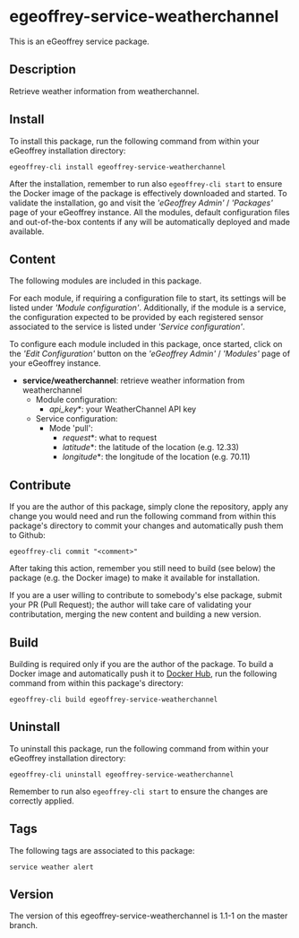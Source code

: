 # egeoffrey-service-weatherchannel

This is an eGeoffrey service package.

## Description

Retrieve weather information from weatherchannel.

## Install

To install this package, run the following command from within your eGeoffrey installation directory:
```
egeoffrey-cli install egeoffrey-service-weatherchannel
```
After the installation, remember to run also `egeoffrey-cli start` to ensure the Docker image of the package is effectively downloaded and started.
To validate the installation, go and visit the *'eGeoffrey Admin'* / *'Packages'* page of your eGeoffrey instance. All the modules, default configuration files and out-of-the-box contents if any will be automatically deployed and made available.
## Content

The following modules are included in this package.

For each module, if requiring a configuration file to start, its settings will be listed under *'Module configuration'*. Additionally, if the module is a service, the configuration expected to be provided by each registered sensor associated to the service is listed under *'Service configuration'*.

To configure each module included in this package, once started, click on the *'Edit Configuration'* button on the *'eGeoffrey Admin'* / *'Modules'* page of your eGeoffrey instance.
- **service/weatherchannel**: retrieve weather information from weatherchannel
  - Module configuration:
    - *api_key**: your WeatherChannel API key
  - Service configuration:
    - Mode 'pull':
      - *request**: what to request
      - *latitude**: the latitude of the location (e.g. 12.33)
      - *longitude**: the longitude of the location (e.g. 70.11)

## Contribute

If you are the author of this package, simply clone the repository, apply any change you would need and run the following command from within this package's directory to commit your changes and automatically push them to Github:
```
egeoffrey-cli commit "<comment>"
```
After taking this action, remember you still need to build (see below) the package (e.g. the Docker image) to make it available for installation.

If you are a user willing to contribute to somebody's else package, submit your PR (Pull Request); the author will take care of validating your contributation, merging the new content and building a new version.

## Build

Building is required only if you are the author of the package. To build a Docker image and automatically push it to [Docker Hub](https://hub.docker.com/r/egeoffrey/egeoffrey-service-weatherchannel), run the following command from within this package's directory:
```
egeoffrey-cli build egeoffrey-service-weatherchannel
```

## Uninstall

To uninstall this package, run the following command from within your eGeoffrey installation directory:
```
egeoffrey-cli uninstall egeoffrey-service-weatherchannel
```
Remember to run also `egeoffrey-cli start` to ensure the changes are correctly applied.
## Tags

The following tags are associated to this package:
```
service weather alert
```

## Version

The version of this egeoffrey-service-weatherchannel is 1.1-1 on the master branch.
